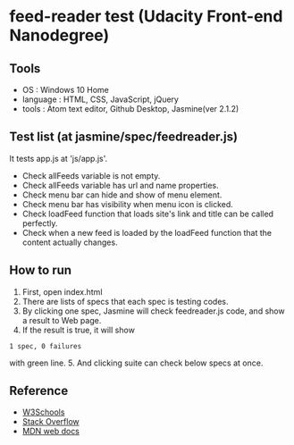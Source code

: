 # feed-reader test (Udacity Front-end Nanodegree)


## Tools
- OS : Windows 10 Home
- language : HTML, CSS, JavaScript, jQuery
- tools : Atom text editor, Github Desktop, Jasmine(ver 2.1.2)


## Test list (at jasmine/spec/feedreader.js)
It tests app.js at 'js/app.js'.
- Check allFeeds variable is not empty.
- Check allFeeds variable has url and name properties.
- Check menu bar can hide and show of menu element.
- Check menu bar has visibility when menu icon is clicked.
- Check loadFeed function that loads site's link and title can be called perfectly.
- Check when a new feed is loaded by the loadFeed function that the content actually changes.


## How to run
1. First, open index.html
2. There are lists of specs that each spec is testing codes.
3. By clicking one spec, Jasmine will check feedreader.js code, and show a result to Web page.
4. If the result is true, it will show
```
1 spec, 0 failures
```
with green line.
5. And clicking suite can check below specs at once.


## Reference
- [W3Schools](https://www.w3schools.com/)
- [Stack Overflow](https://stackoverflow.com/)
- [MDN web docs](https://developer.mozilla.org/ko/)
